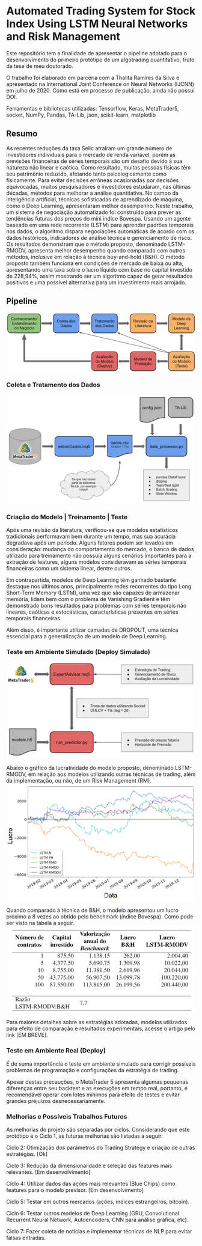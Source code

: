 # Automated Trading System for Stock Index Using LSTM Neural Networks and Risk Management
Este repositório tem a finalidade de apresentar o pipeline adotado para o desenvolvimento do primeiro protótipo de um algotrading quantitativo, fruto da tese de meu doutorado.

O trabalho foi elaborado em parceria com a Thalita Ramires da Silva e apresentado na International Joint Conference on Neural Networks (IJCNN) em julho de 2020. Como está em processo de publicação, ainda não possui DOI.

Ferramentas e bibliotecas utilizadas: Tensorflow, Keras, MetaTrader5, socket, NumPy, Pandas, TA-Lib, json, scikit-learn, matplotlib

## Resumo

As recentes reduções da taxa Selic atraíram um grande número de investidores individuais para o mercado de renda variável, porém as previsões financeiras de séries temporais são um desafio devido à sua natureza não linear e caótica. Como resultado, muitas pessoas físicas têm seu patrimônio reduzido, afetando tanto psicologicamente como fisicamente. Para evitar decisões errôneas ocasionadas por decisões equivocadas, muitos pesquisadores e investidores estudaram, nas últimas décadas, métodos para melhorar a análise quantitativa. No campo da inteligência artificial, técnicas sofisticadas de aprendizado de máquina, como o Deep Learning, apresentaram melhor desempenho. Neste trabalho, um sistema de negociação automatizado foi construído para prever as tendências futuras dos preços do mini índice Bovespa. Usando um agente baseado em uma rede recorrente (LSTM) para aprender padrões temporais nos dados, o algoritmo dispara negociações automáticas de acordo com os dados históricos, indicadores de análise técnica e gerenciamento de risco. Os resultados demonstram que o método proposto, denominado LSTM-RMODV, apresenta melhor desempenho quando comparado com outros métodos, inclusive em relação à técnica buy-and-hold (B&H). O método proposto também funciona em condições de mercado de baixa ou alta, apresentando uma taxa sobre o lucro líquido com base no capital investido de 228,94%, assim mostrando ser um algoritmo capaz de gerar resultados positivos e uma possível alternativa para um investimento mais arrojado.

## Pipeline
![](figuras/pipeline.png)

### Coleta e Tratamento dos Dados
![](figuras/coleta_tratamento_dados.png)

### Criação do Modelo | Treinamento | Teste
Após uma revisão da literatura, verificou-se que modelos estatísticos tradicionais performavam bem durante um tempo, mas sua acurácia degradava após um período. Alguns fatores podem ser levados em consideração: mudança do comportamento do mercado, o banco de dados utilizado para treinamento não possuía alguns cenários importantes para a extração de features, alguns modelos consideravam as séries temporais financeiras como um sistema linear, dentre outros.

Em contrapartida, modelos de Deep Learning têm ganhado bastante destaque nos últimos anos, principalmente redes recorrentes do tipo Long Short-Term Memory (LSTM), uma vez que são capazes de armazenar memória, lidam bem com o problema de Vanishing Gradient e têm demonstrado bons resultados para problemas com séries temporais não lineares, caóticas e estocásticas, características presentes em séries temporais financeiras.

Além disso, é importante utilizar camadas de DROPOUT, uma técnica essencial para a generalização de um modelo de Deep Learning.

### Teste em Ambiente Simulado (Deploy Simulado)
![](figuras/deploy_demo.png)

Abaixo o gráfico da lucratividade do modelo proposto, denominado LSTM-RMODV, em relação aos modelos utilizando outras técnicas de trading, além da implementação, ou não, de um Risk Management (RM).
![](figuras/lucratividade.png)

Quando comparado à técnica de B&H, o modelo apresentou um lucro próximo a 8 vezes ao obtido pelo benchmark (índice Bovespa). Como pode ser visto na tabela a seguir.
![](figuras/tabela_modelo_vs_bovespa.png)

Para maiores detalhes sobre as estratégias adotadas, modelos utilizados para efeito de comparação e resultados experimentais, acesse o artigo pelo link [EM BREVE].

### Teste em Ambiente Real (Deploy)
É de suma importância o teste em ambiente simulado para corrigir possíveis problemas de programação e configurações da estratégia de trading. 

Apesar destas precauções, o MetaTrader 5 apresenta algumas pequenas diferenças entre seu backtest e as execuções em tempo real, portanto, é recomendável operar com lotes mínimos para efeito de testes e evitar grandes prejuízos desnecessariamente.

### Melhorias e Possíveis Trabalhos Futuros
As melhorias do projeto são separadas por ciclos. Considerando que este protótipo é o Ciclo 1, as futuras melhorias são listadas a seguir:

Ciclo 2: Otimização dos parâmetros do Trading Strategy e criação de outras estratégias. [Ok]

Ciclo 3: Redução da dimensionalidade e seleção das features mais relevantes. [Em desenvolvimento]

Ciclo 4: Utilizar dados das ações mais relevantes (Blue Chips) como features para o modelo previsor. [Em desenvolvimento]

Ciclo 5: Testar em outros mercados (ações, índices estrangeiros, bitcoin).

Ciclo 6: Testar outros modelos de Deep Learning (GRU, Convolutional Recurrent Neural Network, Autoencoders, CNN para análise gráfica, etc).

Ciclo 7: Fazer coleta de notícias e implementar técnicas de NLP para evitar falsas entradas.

